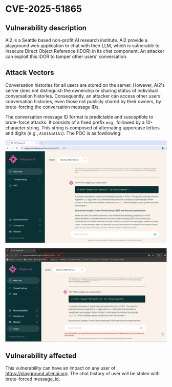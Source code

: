 # CVE-2025-51865

## Vulnerability description

   Ai2 is a Seattle based non-profit AI research institute. Ai2 provide a playground web application to chat with their LLM, which is vulnerable to Insecure Direct Object Reference (IDOR) in its chat component. An attacker can exploit this IDOR to tamper other users' conversation.

## Attack Vectors

   Conversation histories for all users are stored on the server. However, Ai2's server does not distinguish the ownership or sharing status of individual conversation histories. Consequently, an attacker can access other users' conversation histories, even those not publicly shared by their owners, by brute-forcing the conversation message IDs.

   The conversation message ID format is predictable and susceptible to brute-force attacks. It consists of a fixed prefix `msg_` followed by a 10-character string. This string is composed of alternating uppercase letters and digits (e.g., `A1A1A1A1A1`). The POC is as fowllowing:

   ![Figure 1 Victim](./figure1.png)

   ![Figure 2 Attacker](./figure2.png)

## Vulnerability affected

   This vulnerability can have an impact on any user of https://playground.allenai.org. The chat history of user will be stolen with brute-forced message_id.
